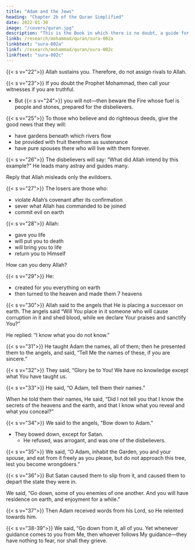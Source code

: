 ```yaml
---
title: "Adam and the Jews"
heading: "Chapter 2b of the Quran Simplified"
date: 2022-01-30
image: "/covers/quran.jpg"
description: "This is the Book in which there is no doubt, a guide for the righteous."
linkb: /research/mohammad/quran/sura-002a
linkbtext: "sura-002a"
linkf: /research/mohammad/quran/sura-002c
linkftext: "sura-002c"
---
```



<!-- 22. He who made the earth a habitat for you, and the sky a structure, and sends water
down from the sky, and brings out fruits thereby, as a sustenance for you. -->


{{< s v="22">}} Allah sustains you. Therefore, do not assign rivals to Allah.

{{< s v="23">}} If you doubt the Prophet Mohammad, then call your witnesses if you are truthful.
- But {{< s v="24">}} you will not—then beware the Fire whose fuel is people and stones, prepared for the disbelievers.
<!-- 23. And if you are in doubt about what We have revealed to Our servant, then produce a
chapter like these, and  -->

{{< s v="25">}} To those who believe and do righteous deeds, give the good news that they will:
- have gardens beneath which rivers flow
- be provided with fruit therefrom as sustenance<!-- , they will say, “This is what we were provided with before,” and they will be given the like of it. And they will --> 
- have pure spouses there who will live with them forever.

<!-- 26. Allah does not shy away from making an example of a gnat, or something above it. As
for those who believe, they know that it is the Truth from their Lord. But as for those who -->

{{< s v="26">}} The disbelievers will say: “What did Allah intend by this example?” He leads many astray and guides many.

Reply that <!-- thereby, and He guides many thereby; but He --> Allah misleads only the evildoers.

{{< s v="27">}} The losers are those who:
- violate Allah’s covenant after its confirmation
- sever what Allah has commanded to be joined
- commit evil on earth

{{< s v="28">}} Allah:
- gave you life
- will put you to death
- will bring you to life
- return you to Himself

How can you deny Allah?

{{< s v="29">}} He:
- created for you everything on earth
- then turned to the heaven and made them 7 heavens

{{< s v="30">}} Allah said to the angels that He is placing a successor on earth. The angels said “Will You place in it someone who will cause corruption in it and shed blood, while we declare Your praises and sanctify You?” 

He replied: “I know what you do not know.”

{{< s v="31">}} He taught Adam the names, all of them; then he presented them to the angels,
and said, “Tell Me the names of these, if you are sincere.”

{{< s v="32">}} They said, “Glory be to You! We have no knowledge except what You have taught us. <!-- It is you who are the Knowledgeable, the Wise.” -->

{{< s v="33">}} He said, “O Adam, tell them their names.”

When he told them their names, He said, “Did I not tell you that I know the secrets of the heavens and the earth, and that I know what you reveal and what you conceal?”

{{< s v="34">}} We said to the angels, “Bow down to Adam.” 
- They bowed down, except for Satan. 
  - He refused, was arrogant, and was one of the disbelievers.

{{< s v="35">}} We said, “O Adam, inhabit the Garden, you and your spouse, and eat from it freely as you please, but do not approach this tree, lest you become wrongdoers.”

{{< s v="36">}} But Satan caused them to slip from it, and caused them to depart the state they were in. 

We said, “Go down, some of you enemies of one another. And you will have residence on earth, and enjoyment for a while.”

{{< s v="37">}} Then Adam received words from his Lord, so He relented towards him.

{{< s v="38-39">}} We said, “Go down from it, all of you. Yet whenever guidance comes to you from Me, then whoever follows My guidance—they have nothing to fear, nor shall they grieve.


<!-- 39. But as for those who disbelieve and reject Our signs—these are the inmates of the Fire—wherein they will remain forever.” -->

